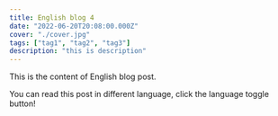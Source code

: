 ```yaml
---
title: English blog 4
date: "2022-06-20T20:08:00.000Z"
cover: "./cover.jpg"
tags: ["tag1", "tag2", "tag3"]
description: "this is description"
---
```


This is the content of English blog post.

You can read this post in different language, click the language toggle button!

